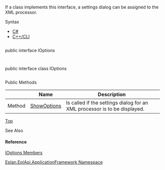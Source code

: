 If a class implements this interface, a settings dialog can be assigned to the XML processor.

Syntax

* [C#](#i-syntax-CS)
* [C++/CLI](#i-syntax-CPP2005)

```
```
public interface IOptions
```
```

```
```
public interface class IOptions
```
```






Public Methods

|  | Name | Description |
| --- | --- | --- |
| Method | [ShowOptions](Eplan.EplApi.AFu~Eplan.EplApi.ApplicationFramework.IOptions~ShowOptions.html) | Is called if the settings dialog for an XML processor is to be displayed. |

[Top](#top)




See Also

#### Reference

[IOptions Members](Eplan.EplApi.AFu~Eplan.EplApi.ApplicationFramework.IOptions_members.html)
  
[Eplan.EplApi.ApplicationFramework Namespace](Eplan.EplApi.AFu~Eplan.EplApi.ApplicationFramework_namespace.html)